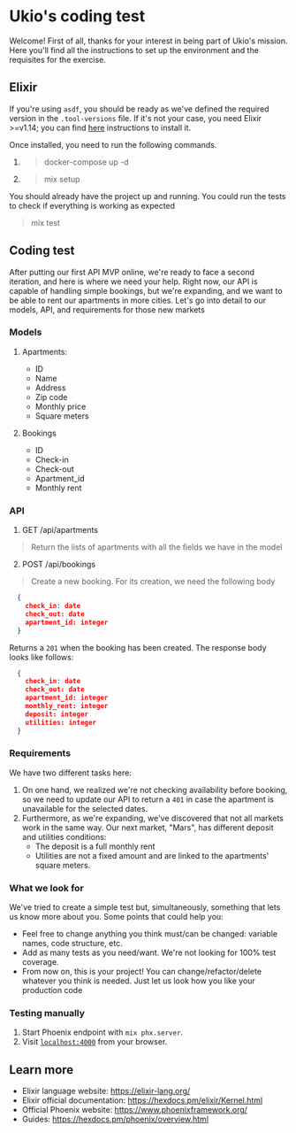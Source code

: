 # Ukio's coding test

Welcome! First of all, thanks for your interest in being part of Ukio's mission. Here you'll find all the instructions to set up the environment and the requisites for the exercise. 

## Elixir

If you're using `asdf`, you should be ready as we've defined the required version in the `.tool-versions` file. If it's not your case, you need Elixir >=v1.14; you can find [here](https://elixir-lang.org/install.html) instructions to install it.

Once installed, you need to run the following commands.

1. > docker-compose up -d
2. > mix setup

You should already have the project up and running. You could run the tests to check if everything is working as expected

> mix test


## Coding test
After putting our first API MVP online, we're ready to face a second iteration, and here is where we need your help. Right now, our API is capable of handling simple bookings, but we're expanding, and we want to be able to rent our apartments in more cities. Let's go into detail to our models, API, and requirements for those new markets

### Models
1. Apartments:
    * ID
    * Name
    * Address
    * Zip code
    * Monthly price
    * Square meters


2. Bookings
    * ID
    * Check-in
    * Check-out
    * Apartment_id
    * Monthly rent

### API
1. GET /api/apartments
  > Return the lists of apartments with all the fields we have in the model
2. POST /api/bookings
  > Create a new booking. For its creation, we need the following body
  ```JSON
    {
      check_in: date
      check_out: date
      apartment_id: integer
    }
  ```
  Returns a `201` when the booking has been created. The response body looks like follows:
  ```JSON
    {
      check_in: date
      check_out: date
      apartment_id: integer
      monthly_rent: integer
      deposit: integer
      utilities: integer
    }
  ```

### Requirements
We have two different tasks here:
1. On one hand, we realized we're not checking availability before booking, so we need to update our API to return a `401` in case the apartment is unavailable for the selected dates.
2. Furthermore, as we're expanding, we've discovered that not all markets work in the same way. Our next market, "Mars", has different deposit and utilities conditions:
    * The deposit is a full monthly rent
    * Utilities are not a fixed amount and are linked to the apartments' square meters.

### What we look for
We've tried to create a simple test but, simultaneously, something that lets us know more about you. Some points that could help you:
* Feel free to change anything you think must/can be changed: variable names, code structure, etc.
* Add as many tests as you need/want. We're not looking for 100% test coverage.
* From now on, this is your project! You can change/refactor/delete whatever you think is needed. Just let us look how you like your production code


### Testing manually
  1. Start Phoenix endpoint with `mix phx.server`.
  2. Visit [`localhost:4000`](http://localhost:4000) from your browser. 


## Learn more
  * Elixir language website: https://elixir-lang.org/
  * Elixir official documentation: https://hexdocs.pm/elixir/Kernel.html
  * Official Phoenix website: https://www.phoenixframework.org/
  * Guides: https://hexdocs.pm/phoenix/overview.html
